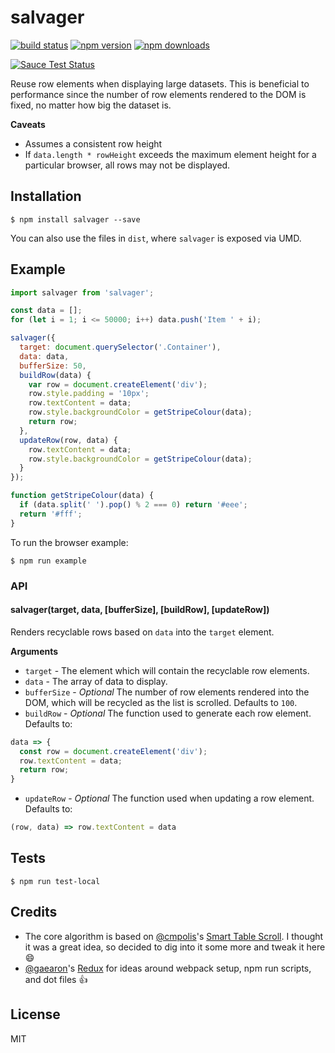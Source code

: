 # salvager

[![build status](https://img.shields.io/travis/tanem/salvager/master.svg?style=flat-square)](https://travis-ci.org/tanem/salvager)
[![npm version](https://img.shields.io/npm/v/salvager.svg?style=flat-square)](https://www.npmjs.com/package/salvager)
[![npm downloads](https://img.shields.io/npm/dm/salvager.svg?style=flat-square)](https://www.npmjs.com/package/salvager)

[![Sauce Test Status](https://saucelabs.com/browser-matrix/salvager.svg)](https://saucelabs.com/u/salvager)

Reuse row elements when displaying large datasets. This is beneficial to performance since the number of row elements rendered to the DOM is fixed, no matter how big the dataset is.

**Caveats**

- Assumes a consistent row height
- If `data.length * rowHeight` exceeds the maximum element height for a particular browser, all rows may not be displayed.

## Installation

```
$ npm install salvager --save
```

You can also use the files in `dist`, where `salvager` is exposed via UMD.

## Example

```js
import salvager from 'salvager';

const data = [];
for (let i = 1; i <= 50000; i++) data.push('Item ' + i);

salvager({
  target: document.querySelector('.Container'),
  data: data,
  bufferSize: 50,
  buildRow(data) {
    var row = document.createElement('div');
    row.style.padding = '10px';
    row.textContent = data;
    row.style.backgroundColor = getStripeColour(data);
    return row;
  },
  updateRow(row, data) {
    row.textContent = data;
    row.style.backgroundColor = getStripeColour(data);
  }
});

function getStripeColour(data) {
  if (data.split(' ').pop() % 2 === 0) return '#eee';
  return '#fff';
}
```

To run the browser example:

```
$ npm run example
```

### API

#### salvager(target, data, [bufferSize], [buildRow], [updateRow])

Renders recyclable rows based on `data` into the `target` element.

__Arguments__

* `target` - The element which will contain the recyclable row elements.
* `data` - The array of data to display.
* `bufferSize` - *Optional* The number of row elements rendered into the DOM, which will be recycled as the list is scrolled. Defaults to `100`.
* `buildRow` - *Optional* The function used to generate each row element. Defaults to:

```js
data => {
  const row = document.createElement('div');
  row.textContent = data;
  return row;
}
```

* `updateRow` - *Optional* The function used when updating a row element. Defaults to:

```js
(row, data) => row.textContent = data
```

## Tests

```
$ npm run test-local
```

## Credits

- The core algorithm is based on [@cmpolis](https://github.com/cmpolis)'s [Smart Table Scroll](https://github.com/cmpolis/smart-table-scroll). I thought it was a great idea, so decided to dig into it some more and tweak it here :smile:
- [@gaearon](https://github.com/gaearon)'s [Redux](https://github.com/rackt/redux) for ideas around webpack setup, npm run scripts, and dot files :+1:

## License

MIT

